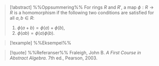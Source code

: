 
> [!abstract] %%Oppsummering%%
> For rings $R$ and $R'$, a map $\phi : R \to R$ is a homomorphism if the following two conditions are satisfied for all $a,b \in R$: 
> 1. $\phi(a +b) =\phi(a)+\phi(b)$, 
> 2. $\phi(ab) = \phi(a)\phi(b)$.

> [!example] %%Eksempel%%
> 

> [!quote] %%Referanser%%
> Fraleigh, John B. _A First Course in Abstract Algebra_. 7th ed., Pearson, 2003.